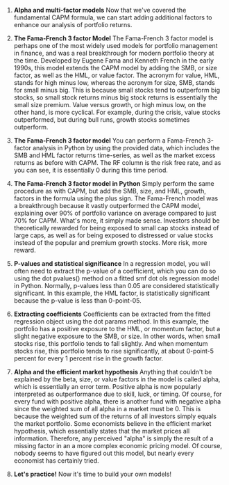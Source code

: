 1. **Alpha and multi-factor models**
Now that we've covered the fundamental CAPM formula, we can start adding additional factors to enhance our analysis of portfolio returns.

2. **The Fama-French 3 factor Model**
The Fama-French 3 factor model is perhaps one of the most widely used models for portfolio management in finance, and was a real breakthrough for modern portfolio theory at the time. Developed by Eugene Fama and Kenneth French in the early 1990s, this model extends the CAPM model by adding the SMB, or size factor, as well as the HML, or value factor. The acronym for value, HML, stands for high minus low, whereas the acronym for size, SMB, stands for small minus big. This is because small stocks tend to outperform big stocks, so small stock returns minus big stock returns is essentially the small size premium. Value versus growth, or high minus low, on the other hand, is more cyclical. For example, during the crisis, value stocks outperformed, but during bull runs, growth stocks sometimes outperform.

3. **The Fama-French 3 factor model**
You can perform a Fama-French 3-factor analysis in Python by using the provided data, which includes the SMB and HML factor returns time-series, as well as the market excess returns as before with CAPM. The RF column is the risk free rate, and as you can see, it is essentially 0 during this time period.

4. **The Fama-French 3 factor model in Python**
Simply perform the same procedure as with CAPM, but add the SMB, size, and HML, growth, factors in the formula using the plus sign. The Fama-French model was a breakthrough because it vastly outperformed the CAPM model, explaining over 90% of portfolio variance on average compared to just 70% for CAPM. What's more, it simply made sense. Investors should be theoretically rewarded for being exposed to small cap stocks instead of large caps, as well as for being exposed to distressed or value stocks instead of the popular and premium growth stocks. More risk, more reward.

5. **P-values and statistical significance**
In a regression model, you will often need to extract the p-value of a coefficient, which you can do so using the dot pvalues() method on a fitted smf dot ols regression model in Python. Normally, p-values less than 0.05 are considered statistically significant. In this example, the HML factor, is statistically significant because the p-value is less than 0-point-05.

6. **Extracting coefficients**
Coefficients can be extracted from the fitted regression object using the dot params method. In this example, the portfolio has a positive exposure to the HML, or momentum factor, but a slight negative exposure to the SMB, or size. In other words, when small stocks rise, this portfolio tends to fall slightly. And when momentum stocks rise, this portfolio tends to rise significantly, at about 0-point-5 percent for every 1 percent rise in the growth factor.

7. **Alpha and the efficient market hypothesis**
Anything that couldn't be explained by the beta, size, or value factors in the model is called alpha, which is essentially an error term. Positive alpha is now popularly interpreted as outperformance due to skill, luck, or timing. Of course, for every fund with positive alpha, there is another fund with negative alpha since the weighted sum of all alpha in a market must be 0. This is because the weighted sum of the returns of all investors simply equals the market portfolio. Some economists believe in the efficient market hypothesis, which essentially states that the market prices all information. Therefore, any perceived "alpha" is simply the result of a missing factor in an a more complex economic pricing model. Of course, nobody seems to have figured out this model, but nearly every economist has certainly tried.

8. **Let's practice!**
Now it's time to build your own models!